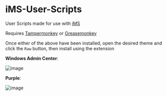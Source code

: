 # iMS-User-Scripts
User Scripts made for use with [iMS](https://imssystems.tech)

Requires [Tampermonkey](https://www.tampermonkey.net) or [Greasemonkey](https://www.greasespot.net)

Once either of the above have been installed, open the desired theme and click the `Raw` button, then install using the extension



**Windows Admin Center**:

![image](https://user-images.githubusercontent.com/46079004/171170506-c8754028-40fd-45d6-bd36-339035a22009.png)

**Purple**: 

![image](https://user-images.githubusercontent.com/46079004/170973407-1e9a390a-c0f0-4443-9a3b-a60ea496b2a6.png)
